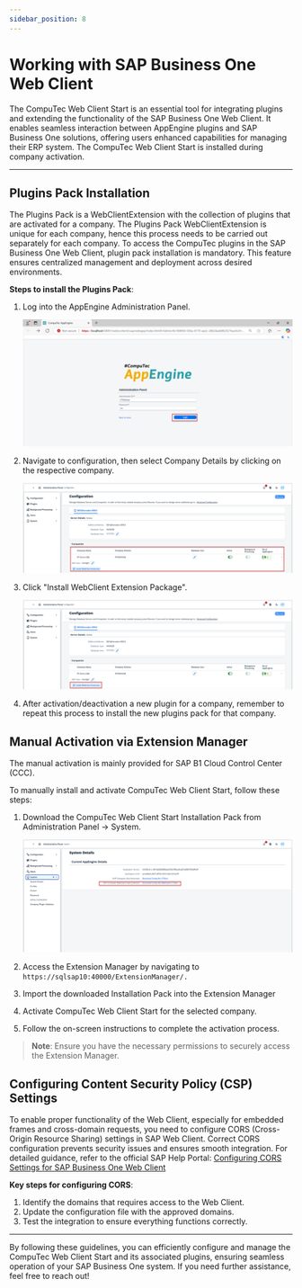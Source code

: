 ```yaml
---
sidebar_position: 8
---
```


# Working with SAP Business One Web Client

The CompuTec Web Client Start is an essential tool for integrating plugins and extending the functionality of the SAP Business One Web Client. It enables seamless interaction between AppEngine plugins and SAP Business One solutions, offering users enhanced capabilities for managing their ERP system. The CompuTec Web Client Start is installed during company activation.

---

## Plugins Pack Installation

The Plugins Pack is a WebClientExtension with the collection of plugins that are activated for a company. The Plugins Pack WebClientExtension is unique for each company, hence this process needs to be carried out separately for each company. To access the CompuTec plugins in the SAP Business One Web Client, plugin pack installation is mandatory. This feature ensures centralized management and deployment across desired environments.

**Steps to install the Plugins Pack**:

1. Log into the AppEngine Administration Panel.

    ![Admin Login](./media/working-with-sap-business-one-web-client/admin-login.webp)
2. Navigate to configuration, then select Company Details by clicking on the respective company.

    ![Company Details](./media/working-with-sap-business-one-web-client/company-details.webp)
3. Click "Install WebClient Extension Package".

    ![Install WebClient Extension Package](./media/working-with-sap-business-one-web-client/install-web-client-extn.webp)
4. After activation/deactivation a new plugin for a company, remember to repeat this process to install the new plugins pack for that company.

## Manual Activation via Extension Manager 

The manual activation is mainly provided for SAP B1 Cloud Control Center (CCC).

To manually install and activate CompuTec Web Client Start, follow these steps:

1. Download the CompuTec Web Client Start Installation Pack from Administration Panel -> System.

    ![CompuTec Web Client Start Installation Pack](./media/working-with-sap-business-one-web-client/ct-web-client-start-install-pack.webp)
2. Access the Extension Manager by navigating to `https://sqlsap10:40000/ExtensionManager/.`
3. Import the downloaded Installation Pack into the Extension Manager
4. Activate CompuTec Web Client Start for the selected company.
5. Follow the on-screen instructions to complete the activation process.

>**Note**: Ensure you have the necessary permissions to securely access the Extension Manager.

## Configuring Content Security Policy (CSP) Settings

To enable proper functionality of the Web Client, especially for embedded frames and cross-domain requests, you need to configure CORS (Cross-Origin Resource Sharing) settings in SAP Web Client. Correct CORS configuration prevents security issues and ensures smooth integration.
For detailed guidance, refer to the official SAP Help Portal: [Configuring CORS Settings for SAP Business One Web Client](https://help.sap.com/docs/SAP_BUSINESS_ONE_WEB_CLIENT/e6ac71d18c7543828bd4463f77d67ff7/1acda7a66c434b4e9dbc3b1f8ae21d6e.html)

**Key steps for configuring CORS**:

1. Identify the domains that requires access to the Web Client.
2. Update the configuration file with the approved domains.
3. Test the integration to ensure everything functions correctly.

---
By following these guidelines, you can efficiently configure and manage the CompuTec Web Client Start and its associated plugins, ensuring seamless operation of your SAP Business One system. If you need further assistance, feel free to reach out!
